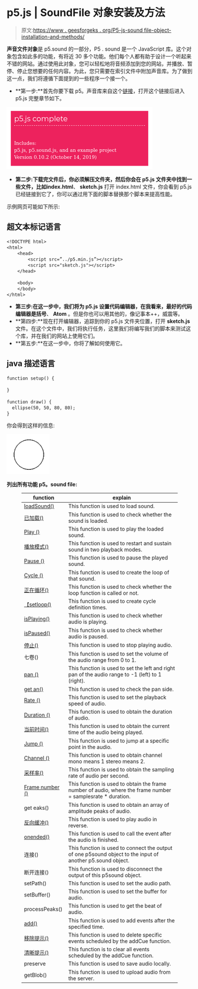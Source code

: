 # p5.js | SoundFile 对象安装及方法

> 原文:[https://www . geesforgeks . org/P5-js-sound file-object-installation-and-methods/](https://www.geeksforgeeks.org/p5-js-soundfile-object-installation-and-methods/)

**声音文件对象**是 p5.sound 的一部分，P5 . sound 是一个 JavaScript 库。这个对象包含如此多的功能，有将近 30 多个功能。他们每个人都有助于设计一个听起来不错的网站。通过使用此对象，您可以轻松地将音频添加到您的网站，并播放、暂停、停止您想要的任何内容。为此，您只需要在索引文件中附加声音库。为了做到这一点，我们将遵循下面提到的一些程序一个接一个。

*   **第一步:**首先你要下载 p5。声音库来自这个[链接](https://p5js.org/download/)，打开这个链接后进入 p5.js 完整章节如下。

![](img/1c20be7708f24dcb0c5ebfd3b60c4e0e.png)

*   **第二步:**下载完文件后，你必须解压文件夹，然后你会在 p5.js 文件夹中找到一些文件，比如**index.html**、 **sketch.js** 打开 index.html 文件，你会看到 p5.js 已经链接到它了，你可以通过用下面的脚本替换那个脚本来提高性能。

示例网页可能如下所示:

## 超文本标记语言

```
<!DOCTYPE html>
<html>
    <head>
        <script src=”../p5.min.js”></script>
        <script src="sketch.js"></script>
    </head>

    <body>
    </body>
</html>
```

*   **第三步:**在这一步中，我们将为 p5.js 设置代码编辑器，在我看来，最好的代码编辑器是**括号**、 **Atom** 。但是你也可以用其他的，像记事本++，威震等。
*   **第四步:**现在打开编辑器，追踪到你的 p5.js 文件夹位置，打开 **sketch.js** 文件。在这个文件中，我们将执行任务，这里我们将编写我们的脚本来测试这个库，并在我们的网站上使用它们。
*   **第五步:**在这一步中，你将了解如何使用它。

## java 描述语言

```
function setup() {

}

function draw() {
  ellipse(50, 50, 80, 80);
}
```

你会得到这样的信息:

![](img/267cafd90865298d65c7b755c51e4832.png)

**列出所有功能 p5。sound file:**

<figure class="table">

| function | explain |
| --- | --- |
| [loadSound()](https://www.geeksforgeeks.org/p5-js-loadsound-function/) | This function is used to load sound. |
| [已加载()](https://www.geeksforgeeks.org/p5-js-isloaded-function/) | This function is used to check whether the sound is loaded. |
| [Play ()](https://www.geeksforgeeks.org/p5-js-play-function/) | This function is used to play the loaded sound. |
| [播放模式()](https://www.geeksforgeeks.org/p5-js-playmode-function/) | This function is used to restart and sustain sound in two playback modes. |
| [Pause ()](https://www.geeksforgeeks.org/p5-js-pause-function/) | This function is used to pause the played sound. |
| [Cycle ()](https://www.geeksforgeeks.org/p5-js-loop-function-2/) | This function is used to create the loop of that sound. |
| [正在循环()](https://www.geeksforgeeks.org/p5-js-islooping-function/) | This function is used to check whether the loop function is called or not. |
| [【setloop()](https://www.geeksforgeeks.org/p5-js-setloop-function/) | This function is used to create cycle definition times. |
| [isPlaying()](https://www.geeksforgeeks.org/p5-js-isplaying-function/) | This function is used to check whether audio is playing. |
| [isPaused()](https://www.geeksforgeeks.org/p5-js-ispaused-function/) | This function is used to check whether audio is paused. |
| [停止()](https://www.geeksforgeeks.org/p5-js-stop-function/) | This function is used to stop playing audio. |
| 七卷() | This function is used to set the volume of the audio range from 0 to 1. |
| [pan ()](https://www.geeksforgeeks.org/p5-js-pan-function/) | This function is used to set the left and right pan of the audio range to -1 (left) to 1 (right). |
| [get an()](https://www.geeksforgeeks.org/p5-js-getpan-function/) | This function is used to check the pan side. |
| [Rate ()](https://www.geeksforgeeks.org/p5-js-rate-function/) | This function is used to set the playback speed of audio. |
| [Duration ()](https://www.geeksforgeeks.org/p5-js-duration-function/) | This function is used to obtain the duration of audio. |
| [当前时间()](https://www.geeksforgeeks.org/p5-js-currenttime-function/) | This function is used to obtain the current time of the audio being played. |
| [Jump ()](https://www.geeksforgeeks.org/p5-js-jump-function/) | This function is used to jump at a specific point in the audio. |
| [Channel ()](https://www.geeksforgeeks.org/p5-js-channels-function/) | This function is used to obtain channel mono means 1 stereo means 2. |
| [采样率()](https://www.geeksforgeeks.org/p5-js-samplerate-function/) | This function is used to obtain the sampling rate of audio per second. |
| [Frame number ()](https://www.geeksforgeeks.org/p5-js-frames-function/) | This function is used to obtain the frame number of audio, where the frame number = samplesrate * duration. |
| get eaks() | This function is used to obtain an array of amplitude peaks of audio. |
| [反向缓冲()](https://www.geeksforgeeks.org/p5-js-reversebuffer-function/) | This function is used to play audio in reverse. |
| [onended()](https://www.geeksforgeeks.org/p5-js-onended-function/) | This function is used to call the event after the audio is finished. |
| 连接() | This function is used to connect the output of one p5sound object to the input of another p5.sound object. |
| 断开连接() | This function is used to disconnect the output of this p5sound object. |
| setPath() | This function is used to set the audio path. |
| setBuffer() | This function is used to set the buffer for audio. |
| processPeaks() | This function is used to get the beat of audio. |
| [add()](https://www.geeksforgeeks.org/p5-js-addcue-function/) | This function is used to add events after the specified time. |
| [移除提示()](https://www.geeksforgeeks.org/p5-js-removecue-function/) | This function is used to delete specific events scheduled by the addCue function. |
| [清晰提示()](https://www.geeksforgeeks.org/p5-js-clearcues-function/) | This function is to clear all events scheduled by the addCue function. |
| preserve | This function is used to save audio locally. |
| getBlob() | This function is used to upload audio from the server. |

</figure>